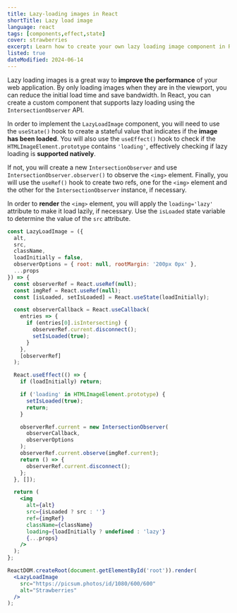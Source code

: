 ```yaml
---
title: Lazy-loading images in React
shortTitle: Lazy load image
language: react
tags: [components,effect,state]
cover: strawberries
excerpt: Learn how to create your own lazy loading image component in React.
listed: true
dateModified: 2024-06-14
---
```


Lazy loading images is a great way to **improve the performance** of your web application. By only loading images when they are in the viewport, you can reduce the initial load time and save bandwidth. In React, you can create a custom component that supports lazy loading using the `IntersectionObserver` API.

In order to implement the `LazyLoadImage` component, you will need to use the `useState()` hook to create a stateful value that indicates if the **image has been loaded**. You will also use the `useEffect()` hook to check if the `HTMLImageElement.prototype` contains `'loading'`, effectively checking if lazy loading is **supported natively**.

If not, you will create a new `IntersectionObserver` and use `IntersectionObserver.observer()` to observe the `<img>` element. Finally, you will use the `useRef()` hook to create two refs, one for the `<img>` element and the other for the `IntersectionObserver` instance, if necessary.

In order to **render** the `<img>` element, you will apply the `loading='lazy'` attribute to make it load lazily, if necessary. Use the `isLoaded` state variable to determine the value of the `src` attribute.


```jsx
const LazyLoadImage = ({
  alt,
  src,
  className,
  loadInitially = false,
  observerOptions = { root: null, rootMargin: '200px 0px' },
  ...props
}) => {
  const observerRef = React.useRef(null);
  const imgRef = React.useRef(null);
  const [isLoaded, setIsLoaded] = React.useState(loadInitially);

  const observerCallback = React.useCallback(
    entries => {
      if (entries[0].isIntersecting) {
        observerRef.current.disconnect();
        setIsLoaded(true);
      }
    },
    [observerRef]
  );

  React.useEffect(() => {
    if (loadInitially) return;

    if ('loading' in HTMLImageElement.prototype) {
      setIsLoaded(true);
      return;
    }

    observerRef.current = new IntersectionObserver(
      observerCallback,
      observerOptions
    );
    observerRef.current.observe(imgRef.current);
    return () => {
      observerRef.current.disconnect();
    };
  }, []);

  return (
    <img
      alt={alt}
      src={isLoaded ? src : ''}
      ref={imgRef}
      className={className}
      loading={loadInitially ? undefined : 'lazy'}
      {...props}
    />
  );
};

ReactDOM.createRoot(document.getElementById('root')).render(
  <LazyLoadImage
    src="https://picsum.photos/id/1080/600/600"
    alt="Strawberries"
  />
);
```
